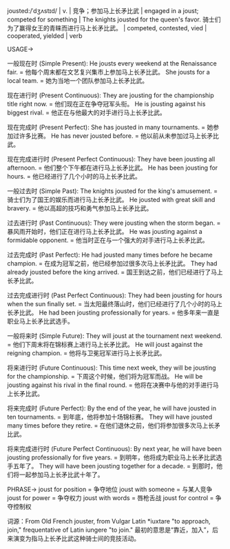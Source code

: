 jousted:/ˈdʒʌstɪd/ | v. | 竞争；参加马上长矛比武 | engaged in a joust; competed for something | The knights jousted for the queen's favor. 骑士们为了赢得女王的青睐而进行马上长矛比武。 |  competed, contested, vied | cooperated, yielded | verb

USAGE->

一般现在时 (Simple Present):
He jousts every weekend at the Renaissance fair. = 他每个周末都在文艺复兴集市上参加马上长矛比武。
She jousts for a local team. = 她为当地一个团队参加马上长矛比武。

现在进行时 (Present Continuous):
They are jousting for the championship title right now. = 他们现在正在争夺冠军头衔。
He is jousting against his biggest rival. = 他正在与他最大的对手进行马上长矛比武。

现在完成时 (Present Perfect):
She has jousted in many tournaments. = 她参加过许多比赛。
He has never jousted before. = 他以前从未参加过马上长矛比武。

现在完成进行时 (Present Perfect Continuous):
They have been jousting all afternoon. = 他们整个下午都在进行马上长矛比武。
He has been jousting for hours. = 他已经进行了几个小时的马上长矛比武。


一般过去时 (Simple Past):
The knights jousted for the king's amusement. = 骑士们为了国王的娱乐而进行马上长矛比武。
He jousted with great skill and bravery. = 他以高超的技巧和勇气参加马上长矛比武。

过去进行时 (Past Continuous):
They were jousting when the storm began. = 暴风雨开始时，他们正在进行马上长矛比武。
He was jousting against a formidable opponent. = 他当时正在与一个强大的对手进行马上长矛比武。


过去完成时 (Past Perfect):
He had jousted many times before he became champion. = 在成为冠军之前，他已经参加过很多次马上长矛比武。
They had already jousted before the king arrived. = 国王到达之前，他们已经进行了马上长矛比武。


过去完成进行时 (Past Perfect Continuous):
They had been jousting for hours when the sun finally set. = 当太阳最终落山时，他们已经进行了几个小时的马上长矛比武。
He had been jousting professionally for years. = 他多年来一直是职业马上长矛比武选手。

一般将来时 (Simple Future):
They will joust at the tournament next weekend. = 他们下周末将在锦标赛上进行马上长矛比武。
He will joust against the reigning champion. = 他将与卫冕冠军进行马上长矛比武。

将来进行时 (Future Continuous):
This time next week, they will be jousting for the championship. = 下周这个时候，他们将为冠军而战。
He will be jousting against his rival in the final round. = 他将在决赛中与他的对手进行马上长矛比武。


将来完成时 (Future Perfect):
By the end of the year, he will have jousted in ten tournaments. = 到年底，他将参加十场锦标赛。
They will have jousted many times before they retire. = 在他们退休之前，他们将参加很多次马上长矛比武。


将来完成进行时 (Future Perfect Continuous):
By next year, he will have been jousting professionally for five years. = 到明年，他将成为职业马上长矛比武选手五年了。
They will have been jousting together for a decade. = 到那时，他们将一起参加马上长矛比武十年了。


PHRASE->
joust for position = 争夺地位
joust with someone = 与某人竞争
joust for power = 争夺权力
joust with words = 唇枪舌战
joust for control = 争夺控制权


词源：From Old French jouster, from Vulgar Latin *iuxtare "to approach, join," frequentative of Latin iungere "to join."  最初的意思是“靠近，加入”，后来演变为指马上长矛比武这种骑士间的竞技活动。
